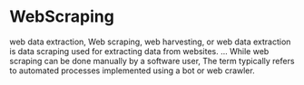 # WebScraping
web data extraction,
Web scraping, web harvesting, or web data extraction is data scraping used for extracting data from websites.
... While web scraping can be done manually by a software user,
The term typically refers to automated processes implemented using a bot or web crawler.
